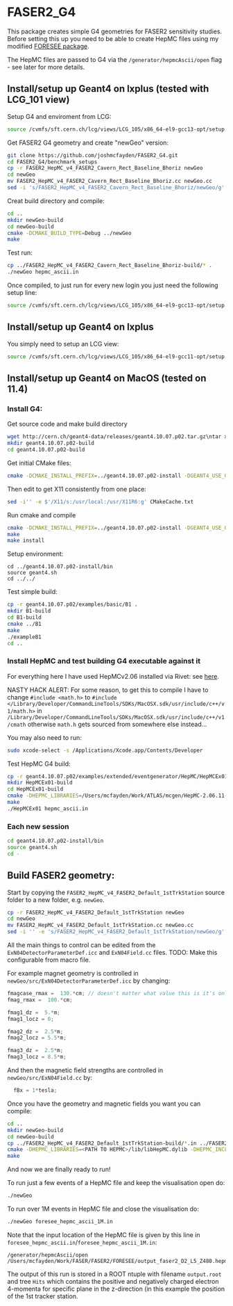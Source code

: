 # FASER2_G4

This package creates simple G4 geometries for FASER2 sensitivity studies.
Before setting this up you need to be able to create HepMC files using my modified [FORESEE package](https://github.com/joshmcfayden/FORESEE).

The HepMC files are passed to G4 via the `/generator/hepmcAscii/open` flag - see later for more details.

## Install/setup up Geant4 on lxplus (tested with LCG_101 view)

Setup G4 and enviroment from LCG:
```bash
source /cvmfs/sft.cern.ch/lcg/views/LCG_105/x86_64-el9-gcc13-opt/setup.sh
```

Get FASER2 G4 geometry and create "newGeo" version:
```bash
git clone https://github.com/joshmcfayden/FASER2_G4.git
cd FASER2_G4/benchmark_setups
cp -r FASER2_HepMC_v4_FASER2_Cavern_Rect_Baseline_Bhoriz newGeo
cd newGeo
mv FASER2_HepMC_v4_FASER2_Cavern_Rect_Baseline_Bhoriz.cc newGeo.cc
sed -i 's/FASER2_HepMC_v4_FASER2_Cavern_Rect_Baseline_Bhoriz/newGeo/g' *.*
```

Creat build directory and compile:
```bash
cd ..
mkdir newGeo-build
cd newGeo-build
cmake -DCMAKE_BUILD_TYPE=Debug ../newGeo
make
```

Test run:
```bash
cp ../FASER2_HepMC_v4_FASER2_Cavern_Rect_Baseline_Bhoriz-build/* .
./newGeo hepmc_ascii.in
```

Once compiled, to just run for every new login you just need the following setup line:
```bash
source /cvmfs/sft.cern.ch/lcg/views/LCG_105/x86_64-el9-gcc13-opt/setup.sh
```



## Install/setup up Geant4 on lxplus

You simply need to setup an LCG view:
```bash
source /cvmfs/sft.cern.ch/lcg/views/LCG_105/x86_64-el9-gcc11-opt/setup.sh
```


## Install/setup up Geant4 on MacOS (tested on 11.4)

### Install G4:

Get source code and make build directory

```bash
wget http://cern.ch/geant4-data/releases/geant4.10.07.p02.tar.gz\ntar xvzf geant4.10.07.p02.tar.gz\nmkdir geant4.10.07-build\ncd geant4.10.07-build
mkdir geant4.10.07.p02-build
cd geant4.10.07.p02-build
```

Get initial CMake files:

```bash
cmake -DCMAKE_INSTALL_PREFIX=../geant4.10.07.p02-install -DGEANT4_USE_OPENGL_X11=ON -DGEANT4_INSTALL_DATA=ON -DXQuartzGL_INCLUDE_DIR=/usr/X11R6/include -DXQuartzGL_gl_LIBRARY=/usr/X11R6/lib/libGL.dylib -DXQuartzGL_glu_LIBRARY=/usr/X11R6/lib/libGLU.dylib ../geant4.10.07.p02
```

Then edit to get X11 consistently from one place:
```bash
sed -i'' -e $'/X11/s:/usr/local:/usr/X11R6:g' CMakeCache.txt
```

Run cmake and compile
```bash
cmake -DCMAKE_INSTALL_PREFIX=../geant4.10.07.p02-install -DGEANT4_USE_OPENGL_X11=ON -DGEANT4_INSTALL_DATA=ON -DXQuartzGL_INCLUDE_DIR=/usr/X11R6/include -DXQuartzGL_gl_LIBRARY=/usr/X11R6/lib/libGL.dylib -DXQuartzGL_glu_LIBRARY=/usr/X11R6/lib/libGLU.dylib -DGEANT4_USE_QT=ON -DCMAKE_PREFIX_PATH=/usr/local//Cellar/qt@5/5.15.2/lib/cmake/ ../geant4.10.07.p02
make 
make install
```

Setup environment:
```
cd ../geant4.10.07.p02-install/bin
source geant4.sh
cd ../../
```

Test simple build:
```bash
cp -r geant4.10.07.p02/examples/basic/B1 .
mkdir B1-build
cd B1-build
cmake ../B1
make
./exampleB1
cd ..
```


### Install HepMC and test building G4 executable against it

For everything here I have used HepMCv2.06 installed via Rivet: see [here](https://gitlab.com/hepcedar/rivet/-/blob/release-3-1-x/doc/tutorials/installation.md).

NASTY HACK ALERT: For some reason, to get this to compile I have to change `#include <math.h>` to `#include </Library/Developer/CommandLineTools/SDKs/MacOSX.sdk/usr/include/c++/v1/math.h>` in `/Library/Developer/CommandLineTools/SDKs/MacOSX.sdk/usr/include/c++/v1/cmath` otherwise `math.h` gets sourced from somewhere else instead...

You may also need to run:
```bash
sudo xcode-select -s /Applications/Xcode.app/Contents/Developer
```

Test HepMC G4 build:
```bash
cp -r geant4.10.07.p02/examples/extended/eventgenerator/HepMC/HepMCEx01 .
mkdir HepMCEx01-build
cd HepMCEx01-build
cmake -DHEPMC_LIBRARIES=/Users/mcfayden/Work/ATLAS/mcgen/HepMC-2.06.11-build/lib/libHepMC.dylib -DHEPMC_INCLUDE_DIR=/Users/mcfayden/Work/ATLAS/mcgen/HepMC-2.06.11/ ../HepMCEx01
make
./HepMCEx01 hepmc_ascii.in
```

### Each new session
```bash
cd geant4.10.07.p02-install/bin
source geant4.sh
cd -
```

## Build FASER2 geometry:

Start by copying the `FASER2_HepMC_v4_FASER2_Default_1stTrkStation` source folder to a new folder, e.g. `newGeo`.
```bash
cp -r FASER2_HepMC_v4_FASER2_Default_1stTrkStation newGeo
cd newGeo
mv FASER2_HepMC_v4_FASER2_Default_1stTrkStation.cc newGeo.cc
sed -i '' -e 's/FASER2_HepMC_v4_FASER2_Default_1stTrkStation/newGeo/g' *.*
```


All the main things to control can be edited from the `ExN04DetectorParameterDef.icc` and `ExN04Field.cc` files.
TODO: Make this configurable from macro file.

For example magnet geometry is controlled in `newGeo/src/ExN04DetectorParameterDef.icc` by changing:
```cpp
fmagcase_rmax =  130.*cm; // doesn't matter what value this is it's only used for visualisation 
fmag_rmax =  100.*cm;

fmag1_dz =  5.*m;
fmag1_locz = 0;

fmag2_dz =  2.5*m;
fmag2_locz = 5.5*m;

fmag3_dz =  2.5*m;
fmag3_locz = 8.5*m;
```

And then the magnetic field strengths are controlled in `newGeo/src/ExN04Field.cc` by:
```cpp
  fBx = 1*tesla;
```

Once you have the geometry and magnetic fields you want you can compile:
```bash
cd ..
mkdir newGeo-build
cd newGeo-build
cp ../FASER2_HepMC_v4_FASER2_Default_1stTrkStation-build/*.in ../FASER2_HepMC_v4_FASER2_Default_1stTrkStation-build/*.mac .
cmake -DHEPMC_LIBRARIES=<PATH TO HEPMC>/lib/libHepMC.dylib -DHEPMC_INCLUDE_DIR=<PATH TO HEPMC> ../newGeo
make
```

And now we are finally ready to run!

To run just a few events of a HepMC file and keep the visualisation open do:
```bash
./newGeo
```

To run over 1M events in HepMC file and close the visualisation do:
```bash
./newGeo foresee_hepmc_ascii_1M.in
```

Note that the input location of the HepMC file is given by this line in `foresee_hepmc_ascii.in`/`foresee_hepmc_ascii_1M.in`:
```
/generator/hepmcAscii/open /Users/mcfayden/Work/FASER/FASER2/FORESEE/output_faser2_D2_L5_Z480.hepmc
```

The output of this run is stored in a ROOT ntuple with filename `output.root` and tree `Hits` which contains the positive and negatively charged electron 4-momenta for specific plane in the z-direction (in this example the position of the 1st tracker station.


